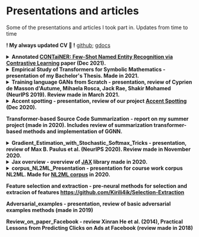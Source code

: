 # Presentations and articles
Some of the presentations and articles I took part in. Updates from time to time

**! My always updated CV 🤗 !**
<a href="https://github.com/Kirili4ik/pres-n-articles/blob/master/CV_Kirill_Gelvan.pdf">github</a>;
<a href="https://drive.google.com/file/d/1VnstN1hS6L8yEkyRnrIX6o-AVf5Q9YqP/view">gdocs</a>


<details>
  <summary><b> Annotated <a href=https://arxiv.org/abs/2109.07589>CONTaiNER: Few-Shot Named Entity Recognition via Contrastive Learning</a> paper (Dec 2021).
  </summary>
  <img src="https://github.com/Kirili4ik/pres-n-articles/blob/master/pictures/container_annotated.png">
</details>

<details>
  <summary><b>Empirical Study of Transformers for Symbolic Mathematics</b> - presentation of my Bachelor's Thesis. Made in 2021.
  </summary>
  <a href="https://docs.google.com/presentation/d/1CPpGKa_fV8VHdYyUlyoLdI4NnAnVilKW7imYqdCS-oc/edit?usp=sharing">gdocs link</a>
  <img src="https://github.com/Kirili4ik/pres-n-articles/blob/master/pictures/sm_table.png">
</details>


<details>
  <summary><b>Training language GANs from Scratch</b> - presentation, review of Cyprien de Masson d'Autume, Mihaela Rosca, Jack Rae,  Shakir Mohamed (NeurIPS 2019). Review made in March 2021.
  </summary>
  <a href="https://docs.google.com/presentation/d/1FeukmDtXGW1q7BILbYi8McTbWs7HussE4ILK0Nm5i48/edit?usp=sharing">gdocs link</a>
  <img src="https://github.com/Kirili4ik/pres-n-articles/blob/master/pictures/Training%20language%20GANs%20from%20Scratch.jpg">
</details>


<details>
  <summary><b>Accent spotting</b> - presentation, review of our project <a href=https://github.com/Kirili4ik/accent-spotting>Accent Spotting</a> (Dec 2020). 
  </summary>
  <a href="https://docs.google.com/presentation/d/1QThL0YQj2-aS9y_ItJT3e31NrB6PkJjs6zM5U0CRFqE">gdocs link</a>
  <img src="https://github.com/Kirili4ik/pres-n-articles/blob/master/pictures/Accent%20Spotting.jpg">
</details>

**Transformer-based Source Code Summarization** - report on my summer project (made in 2020). Includes review of summarization transformer-based methods and implementation of GGNN.

<details>
  <summary><b>Gradient_Estimation_with_Stochastic_Softmax_Tricks</b> - presentation, review of Max B. Paulus et al. (NeurIPS 2020). Review made in November 2020.
  </summary>
  <a href="https://docs.google.com/presentation/d/1gzHozlgx29T2TuRNUW0wILBfrP63gY7wNCV2su6-pHA">gdocs link</a>
  <img src="https://github.com/Kirili4ik/pres-n-articles/blob/master/pictures/Gradient%20Estimation%20with%20Stochastic%20Softmax%20Tricks.jpg">
</details>

<details>
  <summary><b>Jax overview</b> - overview of <a href="https://github.com/google/jax">JAX</a> library made in 2020.
  </summary>
  <a href="https://docs.google.com/presentation/d/1Fd3Ih8AGQnQwHsvZhuoEmUDdynKRN8eO5qsFHC7zu3g/edit?usp=sharing">gdocs link</a>
  <img src="https://github.com/Kirili4ik/pres-n-articles/blob/master/pictures/Jax%20dla%202020.jpg">
</details>

<details>
  <summary><b>corpus_NL2ML_Presentation</b> - presentation for course work corpus NL2ML. Made for <a href="https://github.com/Kirili4ik/NL2ML-corpus">NL2ML corpus</a> in 2020.
  </summary>
  <img src="https://github.com/Kirili4ik/pres-n-articles/blob/master/pictures/image_2021-04-25_00-49-06.png">
</details>

**Feature selection and extraction** - pre-neural methods for selection and extracion of features https://github.com/Kirili4ik/Selection-Extraction

**Adversarial_examples** - presentation, review of basic adversarial examples methods (made in 2019)

**Review_on_paper_Facebook** - review Xinran He et al. (2014), Practical Lessons from Predicting Clicks on Ads at Facebook (review made in 2018)

